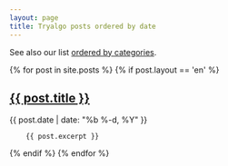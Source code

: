 ```yaml
---
layout: page
title: Tryalgo posts ordered by date
---
```


See also our list [ordered by categories](categories).

{% for post in site.posts %}
  {% if post.layout == 'en' %}
  <div class="post">
            <h2>
          <a class="post-link" href="{{ post.url }}">{{ post.title }}</a>
        </h2>
    <p class="post-meta"><time datetime="{{ post.date | date_to_xmlschema }}" itemprop="datePublished">{{ post.date | date: "%b %-d, %Y" }}</time></p>

        {{ post.excerpt }}
     
  </div>
  {% endif %}
{% endfor %}

